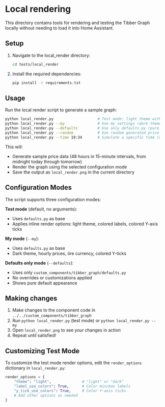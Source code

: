 # Local rendering

This directory contains tools for rendering and testing the Tibber Graph locally without needing to load it into Home Assistant.

## Setup

1. Navigate to the local_render directory:

   ```bash
   cd tests/local_render
   ```

2. Install the required dependencies:

   ```bash
   pip install -r requirements.txt
   ```

## Usage

Run the local render script to generate a sample graph:

```bash
python local_render.py                    # Test mode: light theme with colored labels (default)
python local_render.py --my               # Use my settings (dark theme, hourly prices, öre currency)
python local_render.py --defaults         # Use only defaults.py (pure defaults, no overrides)
python local_render.py --random           # Use random generated price data instead of real Tibber data
python local_render.py --time 19:34       # Simulate a specific time (e.g., 19:34 today)
```

This will:

- Generate sample price data (48 hours in 15-minute intervals, from midnight today through tomorrow)
- Render the graph using the selected configuration mode
- Save the output as `local_render.png` in the current directory

## Configuration Modes

The script supports three configuration modes:

**Test mode** (default, no arguments):

- Uses `defaults.py` as base
- Applies inline render options: light theme, colored labels, colored Y-axis ticks

**My mode** (`--my`):

- Uses `defaults.py` as base
- Dark theme, hourly prices, öre currency, colored Y-ticks

**Defaults only mode** (`--defaults`):

- Uses only `custom_components/tibber_graph/defaults.py`
- No overrides or customizations applied
- Shows pure default appearance

## Making changes

1. Make changes to the component code in `../../custom_components/tibber_graph`
2. Run `python local_render.py` (test mode) or `python local_render.py --my`
3. Open `local_render.png` to see your changes in action
4. Repeat until satisfied!

## Customizing Test Mode

To customize the test mode render options, edit the `render_options` dictionary in `local_render.py`:

```python
render_options = {
    "theme": "light",              # "light" or "dark"
    "label_use_colors": True,      # Color min/max labels
    "y_tick_use_colors": True,     # Color Y-axis ticks
    # Add other options as needed
}
```
